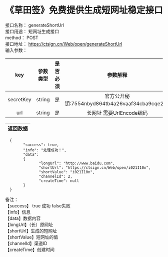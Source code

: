 《草田签》免费提供生成短网址稳定接口
==
接口名称：	generateShortUrl<br>
接口用途：	短网址生成接口<br>
method：	POST<br>
接口地址：	https://ctsign.cn/Web/open/generateShortUrl<br>
输入参数：	<br>

key|参数类型|是否必须|参数解释
:--:|:--:|:--:|:--:
secretKey|string|是|官方公开秘钥:7554nbyd864tb4a26vaaf34cba9cqe28e
url|string|是|长网址 需要UrlEncode编码

返回数据|
:--:|
      {
            "success": true,
            "info": "处理成功！",
            "data":
            {
                   "longUrl": "http://www.baidu.com",
                   "shortUrl": "https://ctsign.cn/Web/open/i021I10n",
                   "shortValue": "i021I10n",
                   "channelId": 2,
                   "createTime": null
            }
      }


备注：<br>
【success】 true 成功 false失败<br>
【info】信息<br>
【data】数据内容<br>
【longUrl】（长）原网址<br>
【shortUrl】生成的短网址<br>
【shortValue】短网址的值<br>
【channelId】渠道ID<br>
【createTime】创建时间<br>
